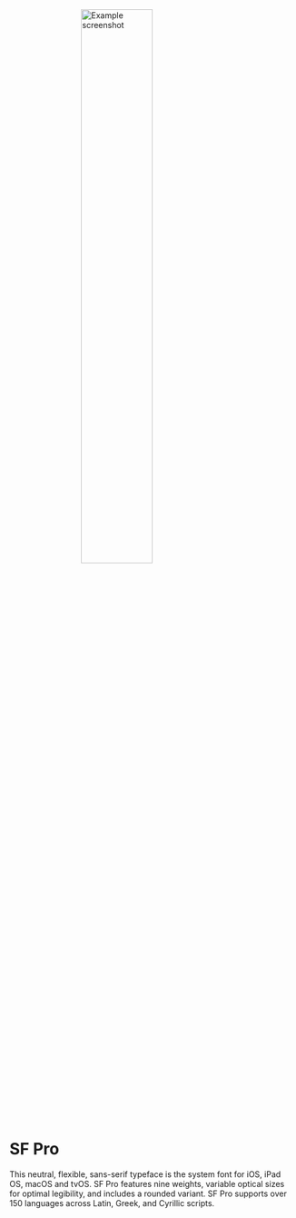 <img alt="Example screenshot" src="https://raw.githubusercontent.com/frogweezer/sf-pro/main/src/example.png" style="display: block; margin-left: auto; margin-right: auto; width: 50%;">

# SF Pro

This neutral, flexible, sans-serif typeface is the system font for iOS, iPad OS, macOS and tvOS. SF Pro features nine weights, variable optical sizes for optimal legibility, and includes a rounded variant. SF Pro supports over 150 languages across Latin, Greek, and Cyrillic scripts.
